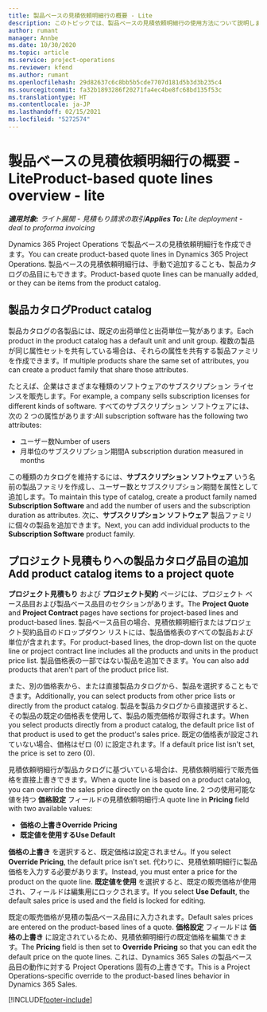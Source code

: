 ```yaml
---
title: 製品ベースの見積依頼明細行の概要 - Lite
description: このトピックでは、製品ベースの見積依頼明細行の使用方法について説明します。
author: rumant
manager: Annbe
ms.date: 10/30/2020
ms.topic: article
ms.service: project-operations
ms.reviewer: kfend
ms.author: rumant
ms.openlocfilehash: 29d82637c6c8bb5b5cde7707d181d5b3d3b235c4
ms.sourcegitcommit: fa32b1893286f20271fa4ec4be8fc68bd135f53c
ms.translationtype: HT
ms.contentlocale: ja-JP
ms.lasthandoff: 02/15/2021
ms.locfileid: "5272574"
---
```

# <a name="product-based-quote-lines-overview---lite"></a><span data-ttu-id="35b5f-103">製品ベースの見積依頼明細行の概要 - Lite</span><span class="sxs-lookup"><span data-stu-id="35b5f-103">Product-based quote lines overview - lite</span></span>

<span data-ttu-id="35b5f-104">_**適用対象:** ライト展開 - 見積もり請求の取引_</span><span class="sxs-lookup"><span data-stu-id="35b5f-104">_**Applies To:** Lite deployment - deal to proforma invoicing_</span></span>

<span data-ttu-id="35b5f-105">Dynamics 365 Project Operations で製品ベースの見積依頼明細行を作成できます。</span><span class="sxs-lookup"><span data-stu-id="35b5f-105">You can create product-based quote lines in Dynamics 365 Project Operations.</span></span> <span data-ttu-id="35b5f-106">製品ベースの見積依頼明細行は、手動で追加することも、製品カタログの品目にもできます。</span><span class="sxs-lookup"><span data-stu-id="35b5f-106">Product-based quote lines can be manually added, or they can be items from the product catalog.</span></span>

## <a name="product-catalog"></a><span data-ttu-id="35b5f-107">製品カタログ</span><span class="sxs-lookup"><span data-stu-id="35b5f-107">Product catalog</span></span>

<span data-ttu-id="35b5f-108">製品カタログの各製品には、既定の出荷単位と出荷単位一覧があります。</span><span class="sxs-lookup"><span data-stu-id="35b5f-108">Each product in the product catalog has a default unit and unit group.</span></span> <span data-ttu-id="35b5f-109">複数の製品が同じ属性セットを共有している場合は、それらの属性を共有する製品ファミリを作成できます。</span><span class="sxs-lookup"><span data-stu-id="35b5f-109">If multiple products share the same set of attributes, you can create a product family that share those attributes.</span></span> 

<span data-ttu-id="35b5f-110">たとえば、企業はさまざまな種類のソフトウェアのサブスクリプション ライセンスを販売します。</span><span class="sxs-lookup"><span data-stu-id="35b5f-110">For example, a company sells subscription licenses for different kinds of software.</span></span> <span data-ttu-id="35b5f-111">すべてのサブスクリプション ソフトウェアには、次の 2 つの属性があります:</span><span class="sxs-lookup"><span data-stu-id="35b5f-111">All subscription software has the following two attributes:</span></span>

- <span data-ttu-id="35b5f-112">ユーザー数</span><span class="sxs-lookup"><span data-stu-id="35b5f-112">Number of users</span></span>
- <span data-ttu-id="35b5f-113">月単位のサブスクリプション期間</span><span class="sxs-lookup"><span data-stu-id="35b5f-113">A subscription duration measured in months</span></span>

<span data-ttu-id="35b5f-114">この種類のカタログを維持するには、**サブスクリプション ソフトウェア** いう名前の製品ファミリを作成し、ユーザー数とサブスクリプション期間を属性として追加します。</span><span class="sxs-lookup"><span data-stu-id="35b5f-114">To maintain this type of catalog, create a product family named **Subscription Software** and add the number of users and the subscription duration as attributes.</span></span> <span data-ttu-id="35b5f-115">次に、**サブスクリプション ソフトウェア** 製品ファミリに個々の製品を追加できます。</span><span class="sxs-lookup"><span data-stu-id="35b5f-115">Next, you can add individual products to the **Subscription Software** product family.</span></span>

## <a name="add-product-catalog-items-to-a-project-quote"></a><span data-ttu-id="35b5f-116">プロジェクト見積もりへの製品カタログ品目の追加</span><span class="sxs-lookup"><span data-stu-id="35b5f-116">Add product catalog items to a project quote</span></span>

<span data-ttu-id="35b5f-117">**プロジェクト見積もり** および **プロジェクト契約** ページには、プロジェクト ベース品目および製品ベース品目のセクションがあります。</span><span class="sxs-lookup"><span data-stu-id="35b5f-117">The **Project Quote** and **Project Contract** pages have sections for project-based lines and product-based lines.</span></span> <span data-ttu-id="35b5f-118">製品ベース品目の場合、見積依頼明細行またはプロジェクト契約品目のドロップダウン リストには、製品価格表のすべての製品および単位が含まれます。</span><span class="sxs-lookup"><span data-stu-id="35b5f-118">For product-based lines, the drop-down list on the quote line or project contract line includes all the products and units in the product price list.</span></span> <span data-ttu-id="35b5f-119">製品価格表の一部ではない製品を追加できます。</span><span class="sxs-lookup"><span data-stu-id="35b5f-119">You can also add products that aren't part of the product price list.</span></span>

<span data-ttu-id="35b5f-120">また、別の価格表から、または直接製品カタログから、製品を選択することもできます。</span><span class="sxs-lookup"><span data-stu-id="35b5f-120">Additionally, you can select products from other price lists or directly from the product catalog.</span></span> <span data-ttu-id="35b5f-121">製品を製品カタログから直接選択すると、その製品の既定の価格表を使用して、製品の販売価格が取得されます。</span><span class="sxs-lookup"><span data-stu-id="35b5f-121">When you select products directly from a product catalog, the default price list of that product is used to get the product's sales price.</span></span> <span data-ttu-id="35b5f-122">既定の価格表が設定されていない場合、価格はゼロ (0) に設定されます。</span><span class="sxs-lookup"><span data-stu-id="35b5f-122">If a default price list isn't set, the price is set to zero (0).</span></span>

<span data-ttu-id="35b5f-123">見積依頼明細行が製品カタログに基づいている場合は、見積依頼明細行で販売価格を直接上書きできます。</span><span class="sxs-lookup"><span data-stu-id="35b5f-123">When a quote line is based on a product catalog, you can override the sales price directly on the quote line.</span></span> <span data-ttu-id="35b5f-124">2 つの使用可能な値を持つ **価格設定** フィールドの見積依頼明細行:</span><span class="sxs-lookup"><span data-stu-id="35b5f-124">A quote line in **Pricing** field with two available values:</span></span>

- <span data-ttu-id="35b5f-125">**価格の上書き**</span><span class="sxs-lookup"><span data-stu-id="35b5f-125">**Override Pricing**</span></span>
- <span data-ttu-id="35b5f-126">**既定値を使用する**</span><span class="sxs-lookup"><span data-stu-id="35b5f-126">**Use Default**</span></span>

<span data-ttu-id="35b5f-127">**価格の上書き** を選択すると、既定価格は設定されません。</span><span class="sxs-lookup"><span data-stu-id="35b5f-127">If you select **Override Pricing**, the default price isn't set.</span></span> <span data-ttu-id="35b5f-128">代わりに、見積依頼明細行に製品価格を入力する必要があります。</span><span class="sxs-lookup"><span data-stu-id="35b5f-128">Instead, you must enter a price for the product on the quote line.</span></span> <span data-ttu-id="35b5f-129">**既定値を使用** を選択すると、既定の販売価格が使用され、フィールドは編集用にロックされます。</span><span class="sxs-lookup"><span data-stu-id="35b5f-129">If you select **Use Default**, the default sales price is used and the field is locked for editing.</span></span>

<span data-ttu-id="35b5f-130">既定の販売価格が見積の製品ベース品目に入力されます。</span><span class="sxs-lookup"><span data-stu-id="35b5f-130">Default sales prices are entered on the product-based lines of a quote.</span></span> <span data-ttu-id="35b5f-131">**価格設定** フィールドは **価格の上書き** に設定されているため、見積依頼明細行の既定価格を編集できます。</span><span class="sxs-lookup"><span data-stu-id="35b5f-131">The **Pricing** field is then set to **Override Pricing** so that you can edit the default price on the quote lines.</span></span> <span data-ttu-id="35b5f-132">これは、Dynamics 365 Sales の製品ベース品目の動作に対する Project Operations 固有の上書きです。</span><span class="sxs-lookup"><span data-stu-id="35b5f-132">This is a Project Operations-specific override to the product-based lines behavior in Dynamics 365 Sales.</span></span>


[!INCLUDE[footer-include](../../includes/footer-banner.md)]